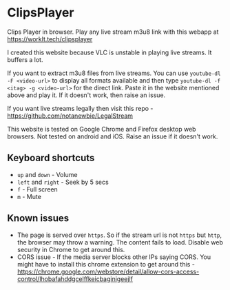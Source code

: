# ClipsPlayer

Clips Player in browser. Play any live stream m3u8 link with this webapp at https://worklt.tech/clipsplayer

I created this website because VLC is unstable in playing live streams. It buffers a lot.

If you want to extract m3u8 files from live streams. You can use `youtube-dl -F <video-url>` to display all formats available
and then type `youtube-dl -f <itag> -g <video-url>` for the direct link. Paste it in the website mentioned above and play it.
If it doesn't work, then raise an issue.

If you want live streams legally then visit this repo - https://github.com/notanewbie/LegalStream

This website is tested on Google Chrome and Firefox desktop web browsers. Not tested on android and iOS. Raise an issue if it doesn't work.

## Keyboard shortcuts

-   `up` and `down` - Volume
-   `left` and `right` - Seek by 5 secs
-   `f` - Full screen
-   `m` - Mute

## Known issues

-   The page is served over `https`. So if the stream url is not `https` but `http`, the browser may throw a warning. The content fails to load. Disable web security in Chrome to get around this.
-   CORS issue - If the media server blocks other IPs saying CORS. You might have to install this chrome extension to get around this - https://chrome.google.com/webstore/detail/allow-cors-access-control/lhobafahddgcelffkeicbaginigeejlf
